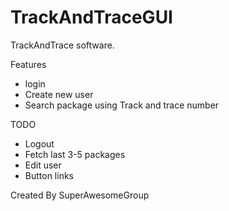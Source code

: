 # TrackAndTraceGUI
TrackAndTrace software.

Features 
- login
- Create new user
- Search package using Track and trace number

TODO
- Logout
- Fetch last 3-5 packages
- Edit user
- Button links

Created By SuperAwesomeGroup
